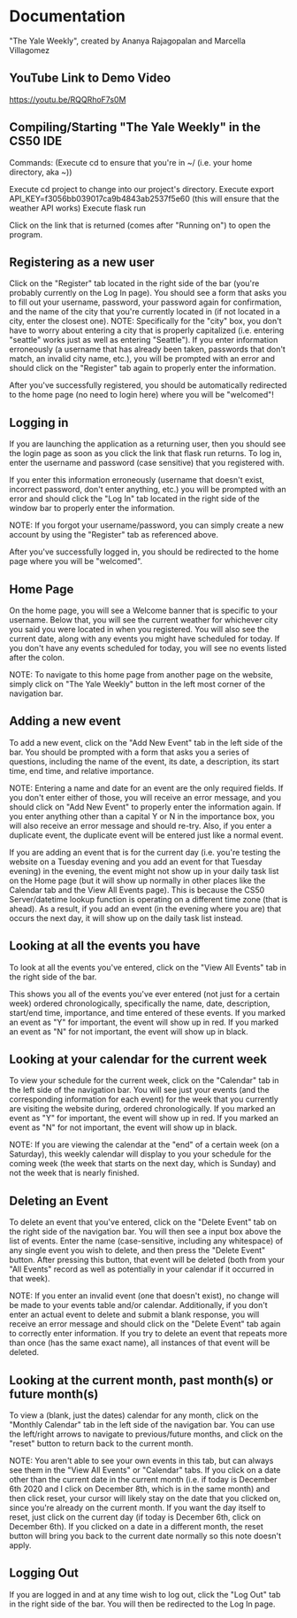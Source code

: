 # Documentation

"The Yale Weekly", created by Ananya Rajagopalan and Marcella Villagomez

## YouTube Link to Demo Video

https://youtu.be/RQQRhoF7s0M

## Compiling/Starting "The Yale Weekly" in the CS50 IDE

Commands: (Execute cd to ensure that you're in ~/ (i.e. your home directory, aka ~))

Execute cd project to change into our project's directory.
Execute export API_KEY=f3056bb039017ca9b4843ab2537f5e60 (this will ensure that the weather API works)
Execute flask run

Click on the link that is returned (comes after "Running on") to open the program.

## Registering as a new user

Click on the "Register" tab located in the right side of the bar (you're probably currently on the Log In page). You should see a form that
asks you to fill out your username, password, your password again for confirmation, and the name of the
city that you're currently located in (if not located in a city, enter the closest one). NOTE: Specifically for the "city" box, you don't have to worry about
entering a city that is properly capitalized (i.e. entering "seattle" works just as well as entering "Seattle").
If you enter information erroneously (a username that has already been taken, passwords that don't match, an invalid city name, etc.), you will be prompted with an error and should click on the "Register" tab again
to properly enter the information.

After you've successfully registered, you should be automatically redirected to the home page (no need to login here) where you will be "welcomed"!

## Logging in

If you are launching the application as a returning user, then you should see the login page as soon as you click
the link that flask run returns. To log in, enter the username and password (case sensitive) that you registered with.

If you enter this information erroneously (username that doesn't exist, incorrect password, don't enter anything, etc.) you will be prompted with an
error and should click the "Log In" tab located in the right side of the window bar to properly enter the information.

NOTE: If you forgot your username/password, you can simply create a new account by using the "Register" tab as referenced above.

After you've successfully logged in, you should be redirected to the home page where you will be "welcomed".

## Home Page

On the home page, you will see a Welcome banner that is specific to your username.
Below that, you will see the current weather for whichever city you said you were located in when you registered.
You will also see the current date, along with any events you might have scheduled for today.
If you don't have any events scheduled for today, you will see no events listed after the colon.

NOTE: To navigate to this home page from another page on the website, simply click on "The Yale Weekly" button in the
left most corner of the navigation bar.

## Adding a new event

To add a new event, click on the "Add New Event" tab in the left side of the bar.
You should be prompted with a form that asks you a series of questions, including the name of the event,
its date, a description, its start time, end time, and relative importance.

NOTE: Entering a name and date for an event are the only required fields. If you don't enter either of those, you will receive an error message, and you should click on "Add
New Event" to properly enter the information again. If you enter anything other than a capital Y or N in the importance box, you will also receive an error message and should re-try.
Also, if you enter a duplicate event, the duplicate event will be entered just like a normal event.

If you are adding an event that is for the current day (i.e. you're testing the website on a Tuesday evening and you add an event for that Tuesday evening) in the evening,
the event might not show up in your daily task list on the Home page (but it will show up normally in other places like the Calendar tab and the View All Events page). This is because the CS50 Server/datetime lookup function is operating on a
different time zone (that is ahead). As a result, if you add an event (in the evening where you are) that occurs the next day, it will show up on the daily task list instead.

## Looking at all the events you have

To look at all the events you've entered, click on the "View All Events" tab in the right side of the bar.

This shows you all of the events you've ever entered (not just for a certain week) ordered chronologically, specifically the name, date, description, start/end time, importance, and time entered of these events.
If you marked an event as "Y" for important, the event will show up in red. If you marked an event as "N" for not important, the event will show up in black.

## Looking at your calendar for the current week

To view your schedule for the current week, click on the "Calendar" tab in the left side of the navigation bar.
You will see just your events (and the corresponding information for each event) for the week that you currently are visiting the website during, ordered chronologically.
If you marked an event as "Y" for important, the event will show up in red. If you marked an event as "N" for not important, the event will show up in black.

NOTE: If you are viewing the calendar at the "end" of a certain week (on a Saturday), this
weekly calendar will display to you your schedule for the coming week (the week that starts on the next day, which is Sunday)
and not the week that is nearly finished.

## Deleting an Event

To delete an event that you've entered, click on the "Delete Event" tab on the right side of the navigation bar.
You will then see a input box above the list of events. Enter the name (case-sensitive, including any whitespace) of any single event you wish to delete, and then press the "Delete Event" button.
After pressing this button, that event will be deleted (both from your "All Events" record as well as potentially in your calendar if it occurred in that week).

NOTE: If you enter an invalid event (one that doesn't exist), no change will be made to your events table and/or calendar.
Additionally, if you don't enter an actual event to delete and submit a blank response, you will receive an error message and should click on the "Delete Event" tab again to correctly enter information. If you try to delete an event that repeats more than once (has the same exact name), all instances of that event will be deleted.

## Looking at the current month, past month(s) or future month(s)

To view a (blank, just the dates) calendar for any month, click on the "Monthly Calendar" tab in the left side of the navigation bar.
You can use the left/right arrows to navigate to previous/future months, and click on the "reset" button to return back to the current month.

NOTE: You aren't able to see your own events in this tab, but can always see them in the "View All Events" or "Calendar" tabs.
If you click on a date other than the current date in the current month (i.e. if today is December 6th 2020 and I click on December 8th, which is in the same month) and then click reset, your cursor will likely stay on the date that you clicked on, since you're already on the current month. If you want the day itself to reset, just click on the current day (if today is December 6th, click on December 6th). If you clicked on a date in a different month, the reset button will bring you back to the current date normally so this note doesn't apply.

## Logging Out

If you are logged in and at any time wish to log out, click the "Log Out" tab in the right side of the bar.
You will then be redirected to the Log In page.
